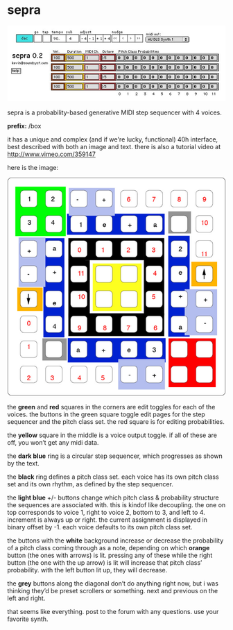 # sepra

![](sepra0.2_gui.jpg)

sepra is a probability-based generative MIDI step sequencer with 4 voices.

**prefix:** /box

it has a unique and complex (and if we're lucky, functional) 40h interface, best described with both an image and text. there is also a tutorial video at http://www.vimeo.com/359147

here is the image:

![](sepra_layout.jpg)


the **green** and **red** squares in the corners are edit toggles for each of the voices. the buttons in the green square toggle edit pages for the step sequencer and the pitch class set. the red square is for editing probabilities.

the **yellow** square in the middle is a voice output toggle. if all of these are off, you won’t get any midi data.

the **dark blue** ring is a circular step sequencer, which progresses as shown by the text.

the **black** ring defines a pitch class set. each voice has its own pitch class set and its own rhythm, as defined by the step sequencer.

the **light blue** +/- buttons change which pitch class & probability structure the sequences are associated with. this is kindof like decoupling. the one on top corresponds to voice 1, right to voice 2, bottom to 3, and left to 4. increment is always up or right. the current assignment is displayed in binary offset by -1. each voice defaults to its own pitch class set.

the buttons with the **white** background increase or decrease the probability of a pitch class coming through as a note, depending on which **orange** button (the ones with arrows) is lit. pressing any of these while the right button (the one with the up arrow) is lit will increase that pitch class’ probability. with the left button lit up, they will decrease.

the **grey** buttons along the diagonal don’t do anything right now, but i was thinking they’d be preset scrollers or something. next and previous on the left and right.

that seems like everything. post to the forum with any questions. use your favorite synth.